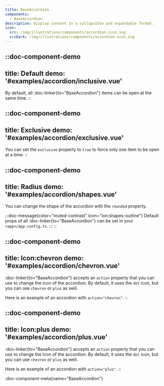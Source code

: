 ```yaml
---
title: BaseAccordion
components:
  - BaseAccordion
description: Display content in a collapsible and expandable format.
icon:
  src: /img/illustrations/components/accordion-icon.svg
  srcDark: /img/illustrations/components/accordion-icon.svg
---
```


::doc-component-demo
---
title: Default
demo: '#examples/accordion/inclusive.vue'
---

By default, all :doc-linker{to="BaseAccordion"} items can be open at the same time.
::

::doc-component-demo
---
title: Exclusive
demo: '#examples/accordion/exclusive.vue'
---

You can set the `exclusive` property to `true` to force only one item to be open at a time.
::

::doc-component-demo
---
title: Radius
demo: '#examples/accordion/shapes.vue'
---

You can change the shape of the accordion with the `rounded` property.

:::doc-message{color="muted-contrast" icon="ion:shapes-outline"}
Default props of all :doc-linker{to="BaseAccordion"} can be set in your `<app>/app.config.ts`.
:::
::

::doc-component-demo
---
title: Icon:chevron
demo: '#examples/accordion/chevron.vue'
---

:doc-linker{to="BaseAccordion"} accepts an `action` property that you can use to change the icon of the accordion. By default, it uses the `dot` icon, but you can use `chevron` or `plus` as well.

Here is an example of an accordion with `action="chevron"`.
::

::doc-component-demo
---
title: Icon:plus
demo: '#examples/accordion/plus.vue'
---

:doc-linker{to="BaseAccordion"} accepts an `action` property that you can use to change the icon of the accordion. By default, it uses the `dot` icon, but you can use `chevron` or `plus` as well.

Here is an example of an accordion with `action="plus"`.
::

:doc-component-meta{name="BaseAccordion"}
